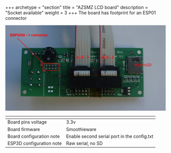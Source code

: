 +++
archetype = "section"
title = "AZSMZ LCD board"
description = "Socket available"
weight = 3
+++
The board has footprint for an ESP01 connector

![step1](azsmz-12864-lcd.jpg)

| <!-- -->  | <!-- --> |
|-|-|
| Board pins voltage | 3.3v |
| Board firmware | Smoothieware | 
| Board configuration note | Enable second serial port in the config.txt |
| ESP3D configuration note | Raw serial, no SD |
